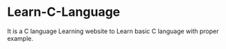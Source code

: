 # Learn-C-Language
It is a C language Learning website to Learn basic C language with proper example. 
